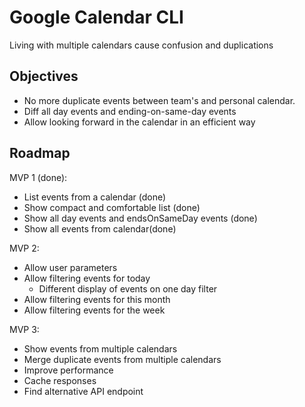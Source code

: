 # Google Calendar CLI

Living with multiple calendars cause confusion and duplications

## Objectives
- No more duplicate events between team's and personal calendar.
- Diff all day events and ending-on-same-day events
- Allow looking forward in the calendar in an efficient way

## Roadmap

MVP 1 (done):
- List events from a calendar (done)
- Show compact and comfortable list (done)
- Show all day events and endsOnSameDay events (done)
- Show all events from calendar(done)

MVP 2:
- Allow user parameters
- Allow filtering events for today
  - Different display of events on one day filter
- Allow filtering events for this month
- Allow filtering events for the week

MVP 3:
- Show events from multiple calendars
- Merge duplicate events from multiple calendars
- Improve performance
 - Cache responses
 - Find alternative API endpoint
